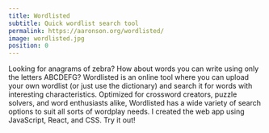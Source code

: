 ```yaml
---
title: Wordlisted
subtitle: Quick wordlist search tool
permalink: https://aaronson.org/wordlisted/
image: wordlisted.jpg
position: 0
---
```


Looking for anagrams of zebra? How about words you can write using only the letters ABCDEFG? Wordlisted is an online tool where you can upload your own wordlist (or just use the dictionary) and search it for words with interesting characteristics. Optimized for crossword creators, puzzle solvers, and word enthusiasts alike, Wordlisted has a wide variety of search options to suit all sorts of wordplay needs. I created the web app using JavaScript, React, and CSS. Try it out!